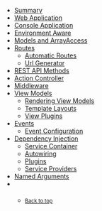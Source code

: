 <nav data-spy="affix" data-offset-top="286" id="sidebar" role="navigation">
    <ul class="nav nav-pills nav-stacked">
        <li role="presentation"><a href="#summary">Summary</a></li>
        <li role="presentation">
            <a href="#web-application">Web Application</a>
        </li>
        <li role="presentation">
            <a href="#console-application">Console Application</a>
        </li>
        <li role="presentation">
            <a href="#environment-aware">Environment Aware</a>
        </li>
        <li role="presentation"><a href="#models-and-arrayaccess">Models and ArrayAccess</a></li>
        <li role="presentation">
            <a href="#routes">Routes</a>
            <ul class="nav nav-pills nav-stacked">
                <li role="presentation"><a href="#automatic-routes">Automatic Routes</a></li>
                <li role="presentation"><a href="#url-generator">Url Generator</a></li>
            </ul>
        </li>
        <li role="presentation"><a href="#rest-api-methods">REST API Methods</a></li>
        <li role="presentation"><a href="#action-controller">Action Controller</a></li>
        <li role="presentation"><a href="#middleware">Middleware</a></li>
        <li role="presentation">
            <a href="#view-models">View Models</a>
            <ul class="nav nav-pills nav-stacked">
                <li role="presentation"><a href="#rendering-view-models">Rendering View Models</a></li>
                <li role="presentation"><a href="#template-layouts">Template Layouts</a></li>
                <li role="presentation"><a href="#viewl-plugins">View Plugins</a></li>        
            </ul>
        </li>
        <li role="presentation">
            <a href="#events">Events</a>
            <ul class="nav nav-pills nav-stacked">
                <li role="presentation"><a href="#event-configuration">Event Configuration</a></li>
            </ul>
        </li>
        <li role="presentation">
            <a href="#dependency-injection">Dependency Injection</a>
            <ul class="nav nav-pills nav-stacked">
                <li role="presentation"><a href="#service-container">Service Container</a></li>
                <li role="presentation"><a href="#autowiring">Autowiring</a></li>
                <li role="presentation"><a href="#plugins">Plugins</a></li>
                <li role="presentation"><a href="#service-providers">Service Providers</a></li>
            </ul>
        </li>    
        <li role="presentation">
            <a href="#named-arguments">Named Arguments</a>
        </li>
        <!-- <li role="presentation">
            <a href="#maintainability">Maintainability</a>
            <ul class="nav nav-pills nav-stacked">
                <li role="presentation"><a href="#benchmark">Benchmark</a></li>
                <li role="presentation"><a href="#source-lines-of-code">Source Lines of Code</a></li>
            </ul>
        </li>-->        
        <li role="presentation">
            <ul class="nav nav-pills nav-stacked" style="margin-top:20px;">
                <li role="presentation"><a href="#"><small class="text-muted">Back to top</small></a></li>
            </ul>
        </li>
    </ul>
</nav>
